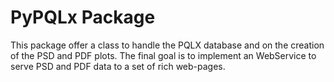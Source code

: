 # PyPQLx Package

This package offer a class to handle the PQLX database and on the creation of 
the PSD and PDF plots. The final goal is to implement an WebService to serve
PSD and PDF data to a set of rich web-pages.

